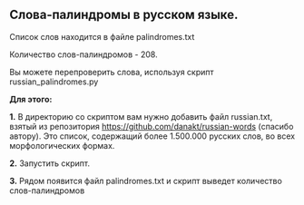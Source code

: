## **Слова-палиндромы в русском языке.**

Список слов находится в файле palindromes.txt 

Количество слов-палиндромов - 208.

Вы можете перепроверить слова, используя скрипт russian\_palindromes.py

**Для этого:**

**1\.** В директорию со скриптом вам нужно добавить файл russian.txt, взятый из репозитория https://github.com/danakt/russian-words (спасибо автору). Это список, содержащий более 1.500.000 русских слов, во всех морфологических формах.

**2\.** Запустить скрипт.

**3\.** Рядом появится файл palindromes.txt и скрипт выведет количество слов-палиндромов

